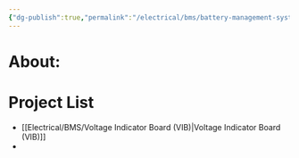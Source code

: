 ```yaml
---
{"dg-publish":true,"permalink":"/electrical/bms/battery-management-system-home/","pinned":true}
---
```


# About:

# Project List
- [[Electrical/BMS/Voltage Indicator Board (VIB)\|Voltage Indicator Board (VIB)]]
- 